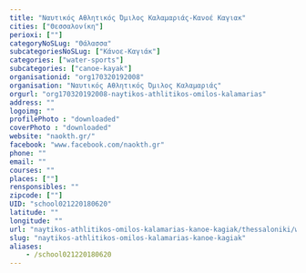 ```yaml
---
title: "Ναυτικός Αθλητικός Όμιλος Καλαμαριάς-Κανοέ Καγιακ"
cities: ["Θεσσαλονίκη"]
perioxi: [""]
categoryNoSLug: "Θάλασσα"
subcategoriesNoSLug: ["Κάνοε-Καγιάκ"]
categories: ["water-sports"]
subcategories: ["canoe-kayak"]
organisationid: "org170320192008"
organisation: "Ναυτικός Αθλητικός Όμιλος Καλαμαριάς"
orgurl: "org170320192008-naytikos-athlitikos-omilos-kalamarias"
address: ""
logoimg: ""
profilePhoto : "downloaded"
coverPhoto : "downloaded"
website: "naokth.gr/"
facebook: "www.facebook.com/naokth.gr"
phone: ""
email: ""
courses: ""
places: [""]
rensponsibles: ""
zipcode: [""]
UID: "school021220180620"
latitude: ""
longitude: ""
url: "naytikos-athlitikos-omilos-kalamarias-kanoe-kagiak/thessaloniki/water-sports/canoe-kayak"
slug: "naytikos-athlitikos-omilos-kalamarias-kanoe-kagiak"
aliases:
    - /school021220180620
---
```





